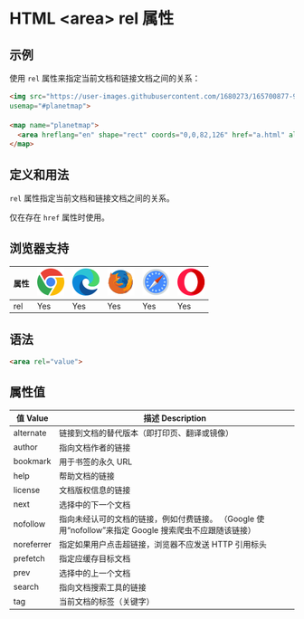 HTML \<area> rel 属性
===

## 示例

使用 `rel` 属性来指定当前文档和链接文档之间的关系：

```html idoc:preview
<img src="https://user-images.githubusercontent.com/1680273/165700877-949e520a-c085-40ce-abd4-2996da31f33b.png" width="145" height="126" alt="Planets"
usemap="#planetmap">

<map name="planetmap">
  <area hreflang="en" shape="rect" coords="0,0,82,126" href="a.html" alt="Sun" rel="alternate">
</map>
```

## 定义和用法

`rel` 属性指定当前文档和链接文档之间的关系。

仅在存在 `href` 属性时使用。

## 浏览器支持

| 属性 | ![chrome][1] | ![edge][2] | ![firefox][3] | ![safari][4] | ![opera][5] |
| ---- | ---- | ---- | ---- | ---- | ---- |
| rel       | Yes | Yes | Yes | Yes | Yes |
<!--rehype:style=width: 100%; display: inline-table;-->

## 语法

```html
<area rel="value">
```

## 属性值

| 值 Value | 描述 Description |
| ----- | ----- |
| alternate  | 链接到文档的替代版本（即打印页、翻译或镜像）|
| author     | 指向文档作者的链接|
| bookmark   | 用于书签的永久 URL|
| help       | 帮助文档的链接|
| license    | 文档版权信息的链接|
| next       | 选择中的下一个文档|
| nofollow   | 指向未经认可的文档的链接，例如付费链接。 （Google 使用“nofollow”来指定 Google 搜索爬虫不应跟随该链接）|
| noreferrer | 指定如果用户点击超链接，浏览器不应发送 HTTP 引用标头|
| prefetch   | 指定应缓存目标文档|
| prev       | 选择中的上一个文档|
| search     | 指向文档搜索工具的链接|
| tag        | 当前文档的标签（关键字）|
<!--rehype:style=width: 100%; display: inline-table;-->

[1]: ../assets/chrome.svg
[2]: ../assets/edge.svg
[3]: ../assets/firefox.svg
[4]: ../assets/safari.svg
[5]: ../assets/opera.svg